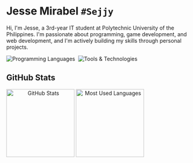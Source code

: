 # Jesse Mirabel `#Sejjy`

Hi, I'm Jesse, a 3rd-year IT student at Polytechnic University of the Philippines. I'm passionate about programming, game development, and web development, and I'm actively building my skills through personal projects.

<div align="center" style="display: flex; flex-wrap: wrap;">
  <img src="https://skillicons.dev/icons?i=c,cpp,css,html,java,py&theme=dark&perline=6" alt="Programming Languages" />
  &nbsp;&nbsp;
  <img src="https://skillicons.dev/icons?i=arch,git,vscode&theme=dark&perline=3" alt="Tools & Technologies" />
</div>

## GitHub Stats
<div align="center" style="display: flex; flex-wrap: wrap;">
  <img height="180em" src="https://github-readme-stats.vercel.app/api?username=Sejjy&custom_title=Jesse%27s%20GitHub%20Stats&hide_title=true&show_icons=true&theme=dark&bg_color=00000000&ring_color=6FE78B&border_radius=15&card_width=200px&include_all_commits=true" alt="GitHub Stats" />
  &nbsp;
  <img height="180em" src="https://github-readme-stats.vercel.app/api/top-langs/?username=Sejjy&layout=compact&langs_count=10&theme=dark&bg_color=00000000&border_radius=15&size_weight=0.5&count_weight=0.5" alt="Most Used Languages" />
</div>

<!--
## Top Repositories
[![Readme Card](https://github-readme-stats.vercel.app/api/pin/?username=Sejjy&repo=MechaBar&theme=dark&bg_color=00000000&border_radius=15)](https://github.com/Sejjy/MechaBar)
-->

